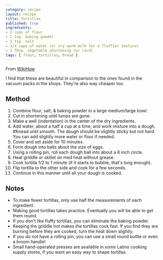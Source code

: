 ```yaml
---
category: recipe
layout: recipe
title: Tortillas
published: true
ingredients:
- 2 cups of flour
- 1 tsp. baking powder
- 1 tsp. salt
- 3/4 cups of water (or try warm milk for a fluffier texture)
- 1 Tbsp. vegetable shortening (or lard)
tags: [ flour, tortillas, bread ]
---
```

From [WikiHow](http://www.wikihow.com/Make-Your-Own-Tortillas)

I find that these are beautiful in comparison to the ones found in the vacuum packs in the shops. They're also way
cheaper too.

## Method ##

1. Combine flour, salt, & baking powder in a large medium/large bowl.
1. Cut in shortening until lumps are gone.
1. Make a well (indentation) in the center of the dry ingredients.
1. Add water, about a half a cup at a time, and work mixture into a dough. #Knead until smooth. The dough should be
   slightly sticky but not hard. You can add slightly more water or flour if needed.
1. Cover and set aside for 10 minutes.
1. Form dough into balls about the size of eggs.
1. Using a rolling pin, roll each dough ball into about a 6 inch circle.
1. Heat griddle or skillet on med heat without grease.
1. Cook tortilla 1/2 to 1 minute (if it starts to bubble, that's long enough).
1. Flip tortilla to the other side and cook for a few seconds.
1. Continue in this manner until all your dough is cooked.

## Notes ##

* To make fewer tortillas, only use half the measurements of each ingredient.
* Making good tortillas takes practice. Eventually you will be able to get them round.
* If you don't like fluffy tortillas, you can eliminate the baking powder.
* Keeping the griddle hot makes the tortillas cook fast. If you find they are burning before they are cooked, turn the
  heat down slightly.
* If you do not have a rolling pin, you can use a small round bottle or even a broom handle!
* Small hand-operated presses are available in some Latino cooking supply stores, if you want an easy way to shape
  tortillas.
